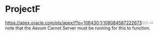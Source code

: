 # ProjectF
https://apex.oracle.com/pls/apex/f?p=106430:1:108084587222673:::::
--note that the Aevum Carnot Server must be running for this to function.
